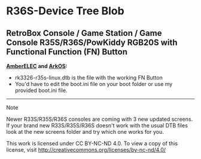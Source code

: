 # R36S-Device Tree Blob
RetroBox Console / Game Station / Game Console R35S/R36S/PowKiddy RGB20S with Functional Function (FN) Button
---
**[AmberELEC](https://github.com/AmberELEC/AmberELEC/releases) and [ArkOS](https://github.com/christianhaitian/arkos/wiki#download-links):**
- rk3326-r35s-linux.dtb is the file with the working FN Button
- You'd have to edit the boot.ini file on your boot folder or use my provided boot.ini file.
---
> [!NOTE]  
>Newer R33S/R35S/R36S consoles are coming with 3 new updated screens. If your brand new R33S/R35S/R36S doesn't work with the usual DTB files look at the new screens folder and try which one works for you.
>
>
This work is licensed under CC BY-NC-ND 4.0. To view a copy of this license, visit http://creativecommons.org/licenses/by-nc-nd/4.0/
